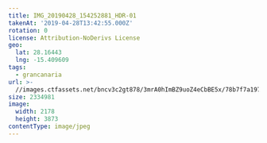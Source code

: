 ```yaml
---
title: IMG_20190428_154252881_HDR-01
takenAt: '2019-04-28T13:42:55.000Z'
rotation: 0
license: Attribution-NoDerivs License
geo:
  lat: 28.16443
  lng: -15.409609
tags:
  - grancanaria
url: >-
  //images.ctfassets.net/bncv3c2gt878/3mrA0hImBZ9uoZ4eCbBE5x/78b7f7a19748372d3e009651623ec3c1/img_20190428_154252881_hdr-01_40936554843_o
size: 2334981
image:
  width: 2178
  height: 3873
contentType: image/jpeg
---
```


